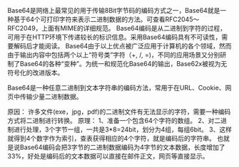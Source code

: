 Base64是网络上最常见的用于传输8Bit字节码的编码方式之一，Base64就是一种基于64个可打印字符来表示二进制数据的方法。可查看RFC2045～RFC2049，上面有MIME的详细规范。
Base64编码是从二进制到字符的过程，可用于在HTTP环境下传递较长的标识信息。采用Base64编码具有不可读性，需要解码后才能阅读。
Base64由于以上优点被广泛应用于计算机的各个领域，然而由于输出内容中包括两个以上“符号类”字符（+, /, =)，不同的应用场景又分别研制了Base64的各种“变种”。为统一和规范化Base64的输出，Base62x被视为无符号化的改进版本。

Base64是一种任意二进制到文本字符串的编码方法，常用于在URL、Cookie、网页中传输少量二进制数据。

原因：
许多文件(exe，jpg，pdf)的二进制文件有无法显示的字符，需要一种编码方式将二进制进行转换。
原理：
1、准备一个包含64个字符的数组。
2、对二进制进行处理，3个字节一组，一共是3*8=24bit，划分为4组，每组6bit。
3、这样就得到4个数字作为索引，查表获得相应的4个字符，就是编码后的字符串。
也就是说Base64编码会把3字节的二进制数据编码为4字节的文本数据，长度增加了33%，好处是编码后的文本数据可以直接在邮件正文，网页等直接显示。